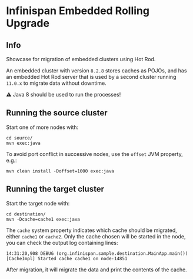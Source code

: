 # Infinispan Embedded Rolling Upgrade

## Info 
Showcase for migration of embedded clusters using Hot Rod. 

An embedded cluster with version ```8.2.8``` stores caches
as POJOs, and has an embedded Hot Rod server that is used by a second cluster running ```11.0.x``` to migrate data without downtime.

:warning: Java 8 should be used to run the processes!

## Running the source cluster

Start one of more nodes with: 

```
cd source/
mvn exec:java
```

To avoid port conflict in successive nodes, use the ```offset``` JVM property, e.g.: 

```mvn clean install -Doffset=1000 exec:java```

## Running the target cluster

Start the target node with:

```
cd destination/
mvn -Dcache=cache1 exec:java
```

The ```cache``` system property indicates which cache should be migrated, either ```cache1``` or ```cache2```. 
Only the cache chosen will be started in the node, you can check the output log containing lines:

```
14:31:20,908 DEBUG (org.infinispan.sample.destination.MainApp.main()) [CacheImpl] Started cache cache1 on node-14851
```

After migration, it will migrate the data and print the contents of the cache.